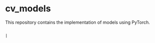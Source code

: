 # cv_models

This repository contains the implementation of models using PyTorch.


                                                                                                          |

